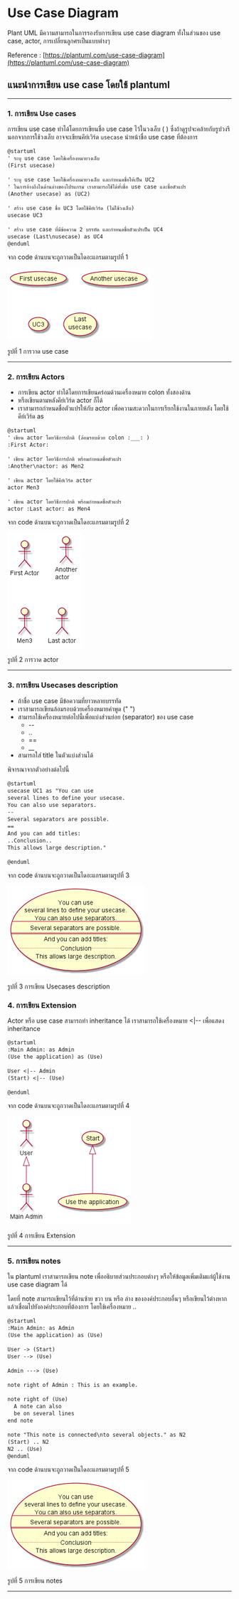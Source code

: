 # Use Case Diagram

Plant UML มีความสามารถในการรองรับการเขียน use case diagram ทั้งในส่วนของ use case, actor, การเปลี่ยนลูกศรเป็นแบบต่างๆ 

Reference : [https://plantuml.com/use-case-diagram](https://plantuml.com/use-case-diagram)

## แนะนำการเขียน use case โดยใช้ plantuml

---

### 1. การเขียน Use cases

การเขียน use case ทำได้โดยการเขียนชื่อ use case ไว้ในวงเล็บ ( ) ซึ่งถ้าดูรูปจะคล้ายกับรูปวงรี
นอกจากการใช้วงเล็บ อาจจะเขียนคีย์เวิร์ด `usecase` นำหน้าชื่อ use case ที่ต้องการ

``` text
@startuml
' ระบุ use case โดยใช้เครื่องหมายวงเล็บ
(First usecase)  

' ระบุ use case โดยใช้เครื่องหมายวงเล็บ และกำหนดชื่อให้เป็น UC2 
' ในการอ้างถึงในด้านล่างของโปรแกรม เราสามารถใช้ได้ทั้งชื่อ use case และชื่อตัวแปร
(Another usecase) as (UC2)

' สร้าง use case ชื่อ UC3 โดยใชีคีย์เวิร์ด (ไม่ใช้วงเล็บ) 
usecase UC3

' สร้าง use case ที่มีข้อความ 2 บรรทัด และกำหนดชื่อตัวแปรเป็น UC4
usecase (Last\nusecase) as UC4
@enduml
```

จาก code ด้านบนจะถูกวาดเป็นไดอะแกรมตามรูปที่ 1

![รูปที่ 1 การวาด use case](./image/diagram1.png)

รูปที่ 1 การวาด use case

---

### 2. การเขียน Actors

* การเขียน actor ทำได้โดยการเขียนคร่อมด้วนเครื่องหมาย colon ทั้งสองด้าน
* หรือเขียนตามหลังคีย์เวิร์ด actor ก็ได้
* เราสามารถกำหนดชื่อตัวแปรให้กับ actor  เพื่อความสะดวกในการเรียกใช้งานในภายหลัง โดยใช้คีย์เวิร์ด as 

```text
@startuml
' เขียน actor โดยวิธีการปกติ (ล้อมรอบด้วย colon :___: )
:First Actor:

' เขียน actor โดยวิธีการปกติ พร้อมกำหนดชื่อตัวแปร
:Another\nactor: as Men2

' เขียน actor โดยใช้คีย์เวิร์ด actor
actor Men3

' เขียน actor โดยวิธีการปกติ พร้อมกำหนดชื่อตัวแปร
actor :Last actor: as Men4
```

จาก code ด้านบนจะถูกวาดเป็นไดอะแกรมตามรูปที่ 2

![รูปที่ 2 การวาด actor](./image/diagram2.png)

รูปที่ 2 การวาด actor

---

### 3. การเขียน Usecases description

* ถ้าชื่อ use case มีข้อความที่ยาวหลายบรรทัด 
* เราสามารถเขียนล้อมรอบด้วยเครื่องหมายคำพูด ("  ")  
* สามารถใช้เครื่องหมายต่อไปนี้เพื่อแบ่งส่วนย่อย (separator) ของ use case 
  * --
  * ..
  * ==
  * __
* สามารถใส่  title ในตัวแบ่งส่วนได้

พิจารณาจากตัวอย่างต่อไปนี้

``` text
@startuml
usecase UC1 as "You can use
several lines to define your usecase.
You can also use separators.
--
Several separators are possible.
==
And you can add titles:
..Conclusion..
This allows large description."

@enduml
```

จาก code ด้านบนจะถูกวาดเป็นไดอะแกรมตามรูปที่ 3

![รูปที่ 3 การเขียน Usecases description](./image/diagram3.png)

รูปที่ 3 การเขียน Usecases description

### 4. การเขียน Extension

Actor หรือ use case สามารถทำ inheritance ได้
เราสามารถใช้เครื่องหมาย  <|-- เพื่อแสดง inheritance 

``` text
@startuml
:Main Admin: as Admin
(Use the application) as (Use)

User <|-- Admin
(Start) <|-- (Use)

@enduml
```

จาก code ด้านบนจะถูกวาดเป็นไดอะแกรมตามรูปที่ 4

![รูปที่ 4 การเขียน Extension](./image/diagram4.png)

รูปที่ 4 การเขียน Extension

---

### 5. การเขียน notes

ใน plantuml เราสามารถเขียน note เพื่ออธิบายส่วนประกอบต่างๆ หรือให้ข้อมูลเพิ่มเติมแก่ผู้ใช้งาน use case diagram ได้  

โดยที่ note สามารถเขียนไว้ที่ด้านซ้าย ขวา บน หรือ ล่าง ขององค์ประกอบอื่นๆ หรือเขียนไว้ต่างหาก แล้วเชื่อมไปยังองค์ประกอบที่ต้องการ โดยใช้เครื่องหมาย ..

``` text
@startuml
:Main Admin: as Admin
(Use the application) as (Use)

User -> (Start)
User --> (Use)

Admin ---> (Use)

note right of Admin : This is an example.

note right of (Use)
  A note can also
  be on several lines
end note

note "This note is connected\nto several objects." as N2
(Start) .. N2
N2 .. (Use)
@enduml

```

จาก code ด้านบนจะถูกวาดเป็นไดอะแกรมตามรูปที่ 5

![รูปที่ 5 การเขียน notes](./image/diagram5.png)

รูปที่ 5 การเขียน notes

---
